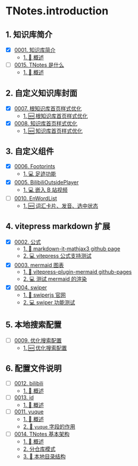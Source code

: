 # TNotes.introduction


## 1. 知识库简介

- [x] [0001. 知识库简介](https://tdahuyou.github.io/TNotes.introduction/notes/0001.%20%E7%9F%A5%E8%AF%86%E5%BA%93%E7%AE%80%E4%BB%8B/README)
  - [1. 📝 概述](https://tdahuyou.github.io/TNotes.introduction/notes/0001.%20%E7%9F%A5%E8%AF%86%E5%BA%93%E7%AE%80%E4%BB%8B/README#1--概述)
- [ ] [0015. TNotes 是什么](https://tdahuyou.github.io/TNotes.introduction/notes/0015.%20TNotes%20%E6%98%AF%E4%BB%80%E4%B9%88/README)
  - [1. 📝 概述](https://tdahuyou.github.io/TNotes.introduction/notes/0015.%20TNotes%20%E6%98%AF%E4%BB%80%E4%B9%88/README#1--概述)

## 2. 自定义知识库封面

- [x] [0007. 根知识库首页样式优化](https://tdahuyou.github.io/TNotes.introduction/notes/0007.%20%E6%A0%B9%E7%9F%A5%E8%AF%86%E5%BA%93%E9%A6%96%E9%A1%B5%E6%A0%B7%E5%BC%8F%E4%BC%98%E5%8C%96/README)
  - [1. 🆕 根知识库首页样式优化](https://tdahuyou.github.io/TNotes.introduction/notes/0007.%20%E6%A0%B9%E7%9F%A5%E8%AF%86%E5%BA%93%E9%A6%96%E9%A1%B5%E6%A0%B7%E5%BC%8F%E4%BC%98%E5%8C%96/README#1--根知识库首页样式优化)
- [x] [0008. 知识库首页样式优化](https://tdahuyou.github.io/TNotes.introduction/notes/0008.%20%E7%9F%A5%E8%AF%86%E5%BA%93%E9%A6%96%E9%A1%B5%E6%A0%B7%E5%BC%8F%E4%BC%98%E5%8C%96/README)
  - [1. 🆕 知识库首页样式优化](https://tdahuyou.github.io/TNotes.introduction/notes/0008.%20%E7%9F%A5%E8%AF%86%E5%BA%93%E9%A6%96%E9%A1%B5%E6%A0%B7%E5%BC%8F%E4%BC%98%E5%8C%96/README#1--知识库首页样式优化)

## 3. 自定义组件

- [x] [0006. Footprints](https://tdahuyou.github.io/TNotes.introduction/notes/0006.%20Footprints/README)
  - [1. 💻 足迹功能](https://tdahuyou.github.io/TNotes.introduction/notes/0006.%20Footprints/README#1--足迹功能)
- [x] [0005. BilibiliOutsidePlayer](https://tdahuyou.github.io/TNotes.introduction/notes/0005.%20BilibiliOutsidePlayer/README)
  - [1. 💻 嵌入 B 站视频](https://tdahuyou.github.io/TNotes.introduction/notes/0005.%20BilibiliOutsidePlayer/README#1--嵌入-b-站视频)
- [ ] [0010. EnWordList](https://tdahuyou.github.io/TNotes.introduction/notes/0010.%20EnWordList/README)
  - [1. 🆕 词汇卡片、发音、选中状态](https://tdahuyou.github.io/TNotes.introduction/notes/0010.%20EnWordList/README#1--词汇卡片发音选中状态)

## 4. vitepress markdown 扩展

- [x] [0002. 公式](https://tdahuyou.github.io/TNotes.introduction/notes/0002.%20%E5%85%AC%E5%BC%8F/README)
  - [1. 🔗 markdown-it-mathjax3 github page](https://tdahuyou.github.io/TNotes.introduction/notes/0002.%20%E5%85%AC%E5%BC%8F/README#1--markdown-it-mathjax3-github-page)
  - [2. 💻 vitepress 公式支持测试](https://tdahuyou.github.io/TNotes.introduction/notes/0002.%20%E5%85%AC%E5%BC%8F/README#2--vitepress-公式支持测试)
- [x] [0003. mermaid 图表](https://tdahuyou.github.io/TNotes.introduction/notes/0003.%20mermaid%20%E5%9B%BE%E8%A1%A8/README)
  - [1. 🔗 vitepress-plugin-mermaid github-pages](https://tdahuyou.github.io/TNotes.introduction/notes/0003.%20mermaid%20%E5%9B%BE%E8%A1%A8/README#1--vitepress-plugin-mermaid-github-pages)
  - [2. 💻 测试 mermaid 的渲染](https://tdahuyou.github.io/TNotes.introduction/notes/0003.%20mermaid%20%E5%9B%BE%E8%A1%A8/README#2--测试-mermaid-的渲染)
- [x] [0004. swiper](https://tdahuyou.github.io/TNotes.introduction/notes/0004.%20swiper/README)
  - [1. 🔗 swiperjs 官网](https://tdahuyou.github.io/TNotes.introduction/notes/0004.%20swiper/README#1--swiperjs-官网)
  - [2. 💻 swiper 功能测试](https://tdahuyou.github.io/TNotes.introduction/notes/0004.%20swiper/README#2--swiper-功能测试)

## 5. 本地搜索配置

- [ ] [0009. 优化搜索配置](https://tdahuyou.github.io/TNotes.introduction/notes/0009.%20%E4%BC%98%E5%8C%96%E6%90%9C%E7%B4%A2%E9%85%8D%E7%BD%AE/README)
  - [1. 🆕 优化搜索配置](https://tdahuyou.github.io/TNotes.introduction/notes/0009.%20%E4%BC%98%E5%8C%96%E6%90%9C%E7%B4%A2%E9%85%8D%E7%BD%AE/README#1--优化搜索配置)

## 6. 配置文件说明

- [ ] [0012. bilibili](https://tdahuyou.github.io/TNotes.introduction/notes/0012.%20bilibili/README)
  - [1. 📝 概述](https://tdahuyou.github.io/TNotes.introduction/notes/0012.%20bilibili/README#1--概述)
- [ ] [0013. id](https://tdahuyou.github.io/TNotes.introduction/notes/0013.%20id/README)
  - [1. 📝 概述](https://tdahuyou.github.io/TNotes.introduction/notes/0013.%20id/README#1--概述)
- [ ] [0011. yuque](https://tdahuyou.github.io/TNotes.introduction/notes/0011.%20yuque/README)
  - [1. 📝 概述](https://tdahuyou.github.io/TNotes.introduction/notes/0011.%20yuque/README#1--概述)
  - [2. 📒 `yuque` 字段的作用](https://tdahuyou.github.io/TNotes.introduction/notes/0011.%20yuque/README#2--yuque-字段的作用)
- [ ] [0014. TNotes 基本架构](https://tdahuyou.github.io/TNotes.introduction/notes/0014.%20TNotes%20%E5%9F%BA%E6%9C%AC%E6%9E%B6%E6%9E%84/README)
  - [1. 📝 概述](https://tdahuyou.github.io/TNotes.introduction/notes/0014.%20TNotes%20%E5%9F%BA%E6%9C%AC%E6%9E%B6%E6%9E%84/README#1--概述)
  - [2. 分仓库模式](https://tdahuyou.github.io/TNotes.introduction/notes/0014.%20TNotes%20%E5%9F%BA%E6%9C%AC%E6%9E%B6%E6%9E%84/README#2-分仓库模式)
  - [3. 📒 本地目录结构](https://tdahuyou.github.io/TNotes.introduction/notes/0014.%20TNotes%20%E5%9F%BA%E6%9C%AC%E6%9E%B6%E6%9E%84/README#3--本地目录结构)
